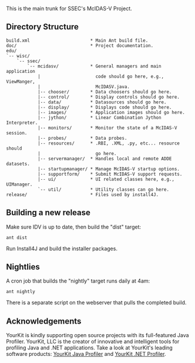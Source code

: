 This is the main trunk for SSEC's McIDAS-V Project.

Directory Structure
-------------------

    build.xml                       * Main Ant build file.
    doc/                            * Project documentation.
    edu/                            
    `-- wisc/                       
        `-- ssec/                   
            `-- mcidasv/            * General managers and main application 
                |                     code should go here, e.g., ViewManger, 
                |                     McIDASV.java.
                |-- chooser/        * Data choosers should go here.
                |-- control/        * Display controls should go here.
                |-- data/           * Datasources should go here.
                |-- display/        * Displays code should go here.
                |-- images/         * Application images should go here.
                |-- jython/         * Linear Combination Jython Interpreter.
                |-- monitors/       * Monitor the state of a McIDAS-V session.
                |-- probes/         * Data probes.
                |-- resources/      * .RBI, .XML, .py, etc... resource should 
                |                     go here.
                |-- servermanager/  * Handles local and remote ADDE datasets.
                |-- startupmanager/ * Manage McIDAS-V startup options.
                |-- supportform/    * Submit McIDAS-V support requests.
                |-- ui/             * UI related classes here, e.g., UIManager.
                `-- util/           * Utility classes can go here.
    release/                        * Files used by install4J.

Building a new release
----------------------
Make sure IDV is up to date, then build the "dist" target:

    ant dist
    
Run Install4J and build the installer packages.

Nightlies
---------
A cron job that builds the "nightly" target runs daily at 4am:

    ant nightly
    
There is a separate script on the webserver that pulls the completed build.

Acknowledgements
----------------
YourKit is kindly supporting open source projects with its full-featured Java 
Profiler. YourKit, LLC is the creator of innovative and intelligent tools for 
profiling Java and .NET applications. Take a look at YourKit's leading
software products: <a href="http://www.yourkit.com/java/profiler/index.jsp">YourKit Java Profiler</a> and <a href="http://www.yourkit.com/.net/profiler/index.jsp">YourKit .NET Profiler</a>.
